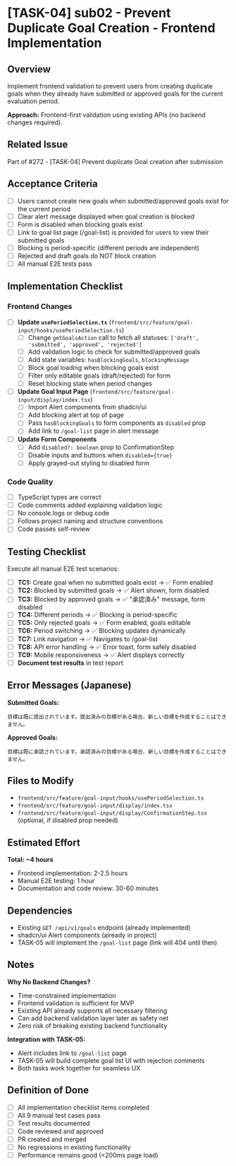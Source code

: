 # [TASK-04] sub02 - Prevent Duplicate Goal Creation - Frontend Implementation

## Overview

Implement frontend validation to prevent users from creating duplicate goals when they already have submitted or approved goals for the current evaluation period.

**Approach:** Frontend-first validation using existing APIs (no backend changes required).

## Related Issue

Part of #272 - [TASK-04] Prevent duplicate Goal creation after submission

## Acceptance Criteria

- [ ] Users cannot create new goals when submitted/approved goals exist for the current period
- [ ] Clear alert message displayed when goal creation is blocked
- [ ] Form is disabled when blocking goals exist
- [ ] Link to goal list page (/goal-list) is provided for users to view their submitted goals
- [ ] Blocking is period-specific (different periods are independent)
- [ ] Rejected and draft goals do NOT block creation
- [ ] All manual E2E tests pass

## Implementation Checklist

### Frontend Changes

- [ ] **Update `usePeriodSelection.ts`** (`frontend/src/feature/goal-input/hooks/usePeriodSelection.ts`)
  - [ ] Change `getGoalsAction` call to fetch all statuses: `['draft', 'submitted', 'approved', 'rejected']`
  - [ ] Add validation logic to check for submitted/approved goals
  - [ ] Add state variables: `hasBlockingGoals`, `blockingMessage`
  - [ ] Block goal loading when blocking goals exist
  - [ ] Filter only editable goals (draft/rejected) for form
  - [ ] Reset blocking state when period changes

- [ ] **Update Goal Input Page** (`frontend/src/feature/goal-input/display/index.tsx`)
  - [ ] Import Alert components from shadcn/ui
  - [ ] Add blocking alert at top of page
  - [ ] Pass `hasBlockingGoals` to form components as `disabled` prop
  - [ ] Add link to `/goal-list` page in alert message

- [ ] **Update Form Components**
  - [ ] Add `disabled?: boolean` prop to ConfirmationStep
  - [ ] Disable inputs and buttons when `disabled={true}`
  - [ ] Apply grayed-out styling to disabled form

### Code Quality

- [ ] TypeScript types are correct
- [ ] Code comments added explaining validation logic
- [ ] No console.logs or debug code
- [ ] Follows project naming and structure conventions
- [ ] Code passes self-review

## Testing Checklist

Execute all manual E2E test scenarios:

- [ ] **TC1:** Create goal when no submitted goals exist → ✅ Form enabled
- [ ] **TC2:** Blocked by submitted goals → ✅ Alert shown, form disabled
- [ ] **TC3:** Blocked by approved goals → ✅ "承認済み" message, form disabled
- [ ] **TC4:** Different periods → ✅ Blocking is period-specific
- [ ] **TC5:** Only rejected goals → ✅ Form enabled, goals editable
- [ ] **TC6:** Period switching → ✅ Blocking updates dynamically
- [ ] **TC7:** Link navigation → ✅ Navigates to /goal-list
- [ ] **TC8:** API error handling → ✅ Error toast, form safely disabled
- [ ] **TC9:** Mobile responsiveness → ✅ Alert displays correctly
- [ ] **Document test results** in test report

## Error Messages (Japanese)

**Submitted Goals:**
```
目標は既に提出されています。提出済みの目標がある場合、新しい目標を作成することはできません。
```

**Approved Goals:**
```
目標は既に承認されています。承認済みの目標がある場合、新しい目標を作成することはできません。
```

## Files to Modify

- `frontend/src/feature/goal-input/hooks/usePeriodSelection.ts`
- `frontend/src/feature/goal-input/display/index.tsx`
- `frontend/src/feature/goal-input/display/ConfirmationStep.tsx` (optional, if disabled prop needed)

## Estimated Effort

**Total: ~4 hours**
- Frontend implementation: 2-2.5 hours
- Manual E2E testing: 1 hour
- Documentation and code review: 30-60 minutes

## Dependencies

- Existing `GET /api/v1/goals` endpoint (already implemented)
- shadcn/ui Alert components (already in project)
- TASK-05 will implement the `/goal-list` page (link will 404 until then)

## Notes

**Why No Backend Changes?**
- Time-constrained implementation
- Frontend validation is sufficient for MVP
- Existing API already supports all necessary filtering
- Can add backend validation layer later as safety net
- Zero risk of breaking existing backend functionality

**Integration with TASK-05:**
- Alert includes link to `/goal-list` page
- TASK-05 will build complete goal list UI with rejection comments
- Both tasks work together for seamless UX

## Definition of Done

- [ ] All implementation checklist items completed
- [ ] All 9 manual test cases pass
- [ ] Test results documented
- [ ] Code reviewed and approved
- [ ] PR created and merged
- [ ] No regressions in existing functionality
- [ ] Performance remains good (<200ms page load)
